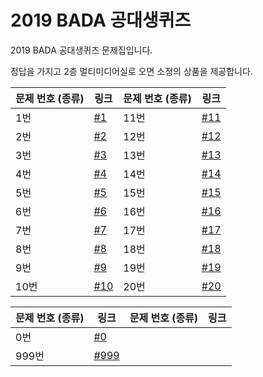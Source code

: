 # 2019 BADA 공대생퀴즈


2019 BADA 공대생퀴즈 문제집입니다.

정답을 가지고 2층 멀티미디어실로 오면 소정의 상품을 제공합니다.

문제 번호 (종류) | 링크 | 문제 번호 (종류) | 링크
---|---|---|---
1번 | [#1](1.md) | 11번 | [#11](11.md)
2번 | [#2](2.md) | 12번 | [#12](12.md)
3번 | [#3](3.md) | 13번 | [#13](13.md)
4번 | [#4](4.md) | 14번 | [#14](14.md)
5번 | [#5](5.md) | 15번 | [#15](15.md)
6번 | [#6](6.md) | 16번 | [#16](16.md)
7번 | [#7](7.md) | 17번 | [#17](17.md)
8번 | [#8](8.md) | 18번 | [#18](18.md)
9번 | [#9](9.md) | 19번 | [#19](19.md)
10번 | [#10](10.md) | 20번 | [#20](20.md)

문제 번호 (종류) | 링크 | 문제 번호 (종류) | 링크
---|---|---|---
0번 | [#0](0.md)
999번 | [#999](999.md)

<!--
Answer Key
1~15: https://pastebin.com/KfZttwNJ
16~20: 
0: Null (Maybe you don't have to check it, because of the same method)
999: Today's date
-->
